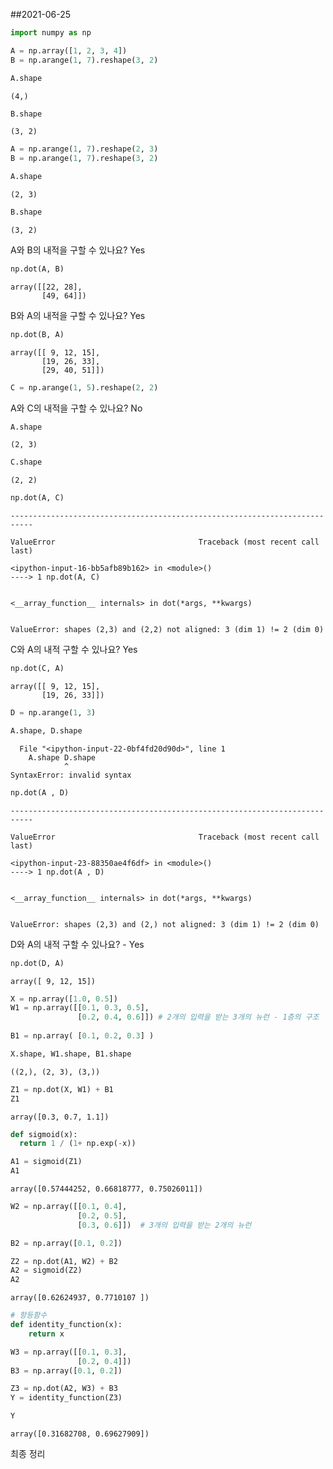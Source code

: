 ##2021-06-25
```python
import numpy as np
```


```python
A = np.array([1, 2, 3, 4])
B = np.arange(1, 7).reshape(3, 2)
```


```python
A.shape
```




    (4,)




```python
B.shape
```




    (3, 2)




```python
A = np.arange(1, 7).reshape(2, 3)
B = np.arange(1, 7).reshape(3, 2)
```


```python
A.shape
```




    (2, 3)




```python
B.shape
```




    (3, 2)



A와 B의 내적을 구할 수 있나요? Yes


```python
np.dot(A, B)
```




    array([[22, 28],
           [49, 64]])



B와 A의 내적을 구할 수 있나요? Yes


```python
np.dot(B, A)
```




    array([[ 9, 12, 15],
           [19, 26, 33],
           [29, 40, 51]])




```python
C = np.arange(1, 5).reshape(2, 2)
```

A와 C의 내적을 구할 수 있나요? No


```python
A.shape
```




    (2, 3)




```python
C.shape
```




    (2, 2)




```python
np.dot(A, C)
```


    ---------------------------------------------------------------------------

    ValueError                                Traceback (most recent call last)

    <ipython-input-16-bb5afb89b162> in <module>()
    ----> 1 np.dot(A, C)
    

    <__array_function__ internals> in dot(*args, **kwargs)
    

    ValueError: shapes (2,3) and (2,2) not aligned: 3 (dim 1) != 2 (dim 0)


C와 A의 내적 구할 수 있나요? Yes


```python
np.dot(C, A)
```




    array([[ 9, 12, 15],
           [19, 26, 33]])




```python
D = np.arange(1, 3)
```


```python
A.shape, D.shape
```


      File "<ipython-input-22-0bf4fd20d90d>", line 1
        A.shape D.shape
                ^
    SyntaxError: invalid syntax
    



```python
np.dot(A , D)
```


    ---------------------------------------------------------------------------

    ValueError                                Traceback (most recent call last)

    <ipython-input-23-88350ae4f6df> in <module>()
    ----> 1 np.dot(A , D)
    

    <__array_function__ internals> in dot(*args, **kwargs)
    

    ValueError: shapes (2,3) and (2,) not aligned: 3 (dim 1) != 2 (dim 0)


D와 A의 내적 구할 수 있나요? - Yes


```python
np.dot(D, A)
```




    array([ 9, 12, 15])




```python
X = np.array([1.0, 0.5])
W1 = np.array([[0.1, 0.3, 0.5],
               [0.2, 0.4, 0.6]]) # 2개의 입력을 받는 3개의 뉴런 - 1층의 구조
               
B1 = np.array( [0.1, 0.2, 0.3] )
```


```python
X.shape, W1.shape, B1.shape
```




    ((2,), (2, 3), (3,))




```python
Z1 = np.dot(X, W1) + B1
Z1
```




    array([0.3, 0.7, 1.1])




```python
def sigmoid(x):
  return 1 / (1+ np.exp(-x))
```


```python
A1 = sigmoid(Z1)
A1
```




    array([0.57444252, 0.66818777, 0.75026011])




```python
W2 = np.array([[0.1, 0.4],
               [0.2, 0.5],
               [0.3, 0.6]])  # 3개의 입력을 받는 2개의 뉴런

B2 = np.array([0.1, 0.2])

Z2 = np.dot(A1, W2) + B2
A2 = sigmoid(Z2)
A2
```




    array([0.62624937, 0.7710107 ])




```python
# 항등함수
def identity_function(x):
    return x

W3 = np.array([[0.1, 0.3],
               [0.2, 0.4]])
B3 = np.array([0.1, 0.2])

Z3 = np.dot(A2, W3) + B3
Y = identity_function(Z3)

Y
```




    array([0.31682708, 0.69627909])



최종 정리
